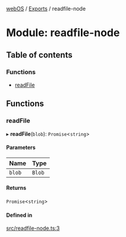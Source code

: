 [webOS](../README.md) / [Exports](../modules.md) / readfile-node

# Module: readfile-node

## Table of contents

### Functions

- [readFile](readfile_node.md#readfile)

## Functions

### readFile

▸ **readFile**(`blob`): `Promise`<`string`\>

#### Parameters

| Name | Type |
| :------ | :------ |
| `blob` | `Blob` |

#### Returns

`Promise`<`string`\>

#### Defined in

[src/readfile-node.ts:3](https://github.com/Dabolus/webos-tv/blob/77db811/src/readfile-node.ts#L3)
